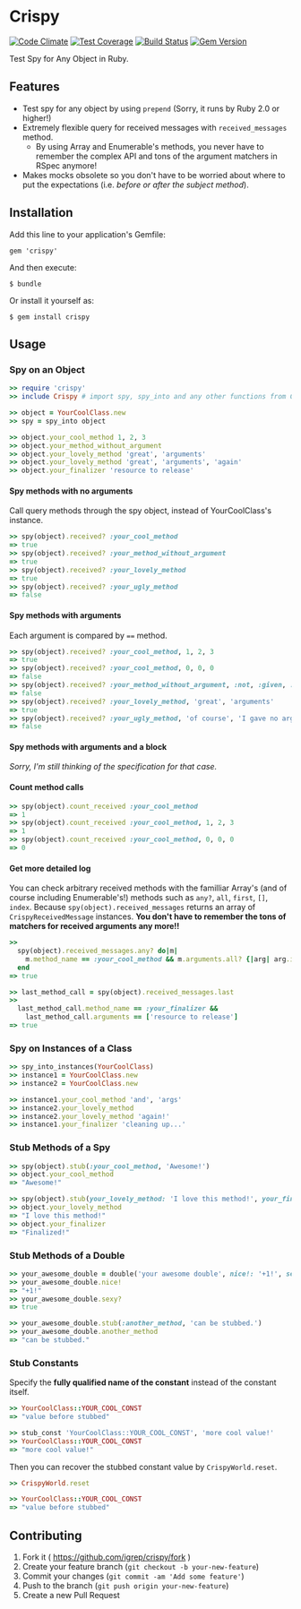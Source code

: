 # Crispy

[![Code Climate](https://codeclimate.com/github/igrep/crispy/badges/gpa.svg)](https://codeclimate.com/github/igrep/crispy)
[![Test Coverage](https://codeclimate.com/github/igrep/crispy/badges/coverage.svg)](https://codeclimate.com/github/igrep/crispy)
[![Build Status](https://travis-ci.org/igrep/crispy.svg?branch=master)](https://travis-ci.org/igrep/crispy)
[![Gem Version](https://badge.fury.io/rb/crispy.svg)](http://badge.fury.io/rb/crispy)

Test Spy for Any Object in Ruby.

## Features

- Test spy for any object by using `prepend` (Sorry, it runs by Ruby 2.0 or higher!)
- Extremely flexible query for received messages with `received_messages` method.
    - By using Array and Enumerable's methods, you never have to remember the complex API and tons of the argument matchers in RSpec anymore!
- Makes mocks obsolete so you don't have to be worried about where to put the expectations (i.e. *before or after the subject method*).

## Installation

Add this line to your application's Gemfile:

    gem 'crispy'

And then execute:

    $ bundle

Or install it yourself as:

    $ gem install crispy

## Usage

<!--
# Sample class for doctest.
doctest_require: './test/doctest-fixtures/your_cool_class.rb'
-->

### Spy on an Object

```ruby
>> require 'crispy'
>> include Crispy # import spy, spy_into and any other functions from Crispy namespace.

>> object = YourCoolClass.new
>> spy = spy_into object

>> object.your_cool_method 1, 2, 3
>> object.your_method_without_argument
>> object.your_lovely_method 'great', 'arguments'
>> object.your_lovely_method 'great', 'arguments', 'again'
>> object.your_finalizer 'resource to release'
```

#### Spy methods with no arguments

Call query methods through the spy object, instead of YourCoolClass's instance.

```ruby
>> spy(object).received? :your_cool_method
=> true
>> spy(object).received? :your_method_without_argument
=> true
>> spy(object).received? :your_lovely_method
=> true
>> spy(object).received? :your_ugly_method
=> false
```

#### Spy methods with arguments

Each argument is compared by `==` method.

```ruby
>> spy(object).received? :your_cool_method, 1, 2, 3
=> true
>> spy(object).received? :your_cool_method, 0, 0, 0
=> false
>> spy(object).received? :your_method_without_argument, :not, :given, :arguments
=> false
>> spy(object).received? :your_lovely_method, 'great', 'arguments'
=> true
>> spy(object).received? :your_ugly_method, 'of course', 'I gave no arguments'
=> false
```

#### Spy methods with arguments and a block

*Sorry, I'm still thinking of the specification for that case.*

#### Count method calls

```ruby
>> spy(object).count_received :your_cool_method
=> 1
>> spy(object).count_received :your_cool_method, 1, 2, 3
=> 1
>> spy(object).count_received :your_cool_method, 0, 0, 0
=> 0
```

#### Get more detailed log

You can check arbitrary received methods with the familliar Array's (and of course including Enumerable's!) methods such as `any?`, `all`, `first`, `[]`, `index`.
Because `spy(object).received_messages` returns an array of `CrispyReceivedMessage` instances.
**You don't have to remember the tons of matchers for received arguments any more!!**

```ruby
>>
  spy(object).received_messages.any? do|m|
    m.method_name == :your_cool_method && m.arguments.all? {|arg| arg.is_a? Integer }
  end
=> true

>> last_method_call = spy(object).received_messages.last
>>
  last_method_call.method_name == :your_finalizer &&
    last_method_call.arguments == ['resource to release']
=> true
```

### Spy on Instances of a Class

```ruby
>> spy_into_instances(YourCoolClass)
>> instance1 = YourCoolClass.new
>> instance2 = YourCoolClass.new

>> instance1.your_cool_method 'and', 'args'
>> instance2.your_lovely_method
>> instance2.your_lovely_method 'again!'
>> instance1.your_finalizer 'cleaning up...'
```

### Stub Methods of a Spy

```ruby
>> spy(object).stub(:your_cool_method, 'Awesome!')
>> object.your_cool_method
=> "Awesome!"

>> spy(object).stub(your_lovely_method: 'I love this method!', your_finalizer: 'Finalized!')
>> object.your_lovely_method
=> "I love this method!"
>> object.your_finalizer
=> "Finalized!"
```

### Stub Methods of a Double

```ruby
>> your_awesome_double = double('your awesome double', nice!: '+1!', sexy?: true)
>> your_awesome_double.nice!
=> "+1!"
>> your_awesome_double.sexy?
=> true

>> your_awesome_double.stub(:another_method, 'can be stubbed.')
>> your_awesome_double.another_method
=> "can be stubbed."
```

### Stub Constants

Specify the **fully qualified name of the constant** instead of the constant itself.

```ruby
>> YourCoolClass::YOUR_COOL_CONST
=> "value before stubbed"

>> stub_const 'YourCoolClass::YOUR_COOL_CONST', 'more cool value!'
>> YourCoolClass::YOUR_COOL_CONST
=> "more cool value!"
```

Then you can recover the stubbed constant value by `CrispyWorld.reset`.

```ruby
>> CrispyWorld.reset

>> YourCoolClass::YOUR_COOL_CONST
=> "value before stubbed"
```

## Contributing

1. Fork it ( https://github.com/igrep/crispy/fork )
2. Create your feature branch (`git checkout -b your-new-feature`)
3. Commit your changes (`git commit -am 'Add some feature'`)
4. Push to the branch (`git push origin your-new-feature`)
5. Create a new Pull Request

